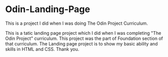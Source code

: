 # Odin-Landing-Page
This is a project I did when I was doing The Odin Project Curriculum.


This is a tatic landing page project which I did when I was completing "The Odin Project" curriculum. This project was the part of Foundation section of that curriculum. The Landing page project is to show my basic ability and skills in HTML and CSS. Thank you.
